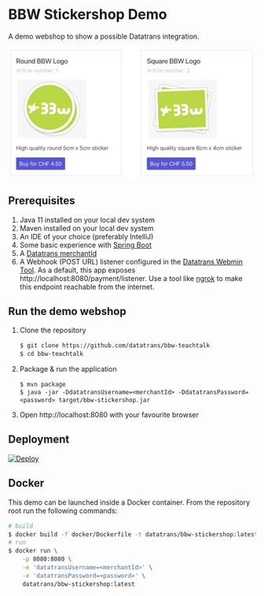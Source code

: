 # BBW Stickershop Demo
A demo webshop to show a possible Datatrans integration.

![Stickershop](shop.png)

##  Prerequisites

1. Java 11 installed on your local dev system
2. Maven installed on your local dev system
3. An IDE of your choice (preferably IntelliJ)
4. Some basic experience with [Spring Boot](https://spring.io/projects/spring-boot)
5. A [Datatrans merchantId](https://www.datatrans.ch/en/technics/test-account)
6. A Webhook (POST URL) listener configured in the [Datatrans Webmin Tool](https://admin.sandbox.datatrans.com).
As a default, this app exposes http://localhost:8080/payment/listener. Use a tool
like [ngrok](https://ngrok.com) to make this endpoint reachable from the internet.

## Run the demo webshop
1. Clone the repository
    ```zsh
    $ git clone https://github.com/datatrans/bbw-teachtalk
    $ cd bbw-teachtalk
    ```
2. Package & run the application
    ```
    $ mvn package
    $ java -jar -DdatatransUsername=<merchantId> -DdatatransPassword=<password> target/bbw-stickershop.jar
    ```
3. Open http://localhost:8080 with your favourite browser

## Deployment
[![Deploy](https://www.herokucdn.com/deploy/button.svg)](https://heroku.com/deploy?template=https://github.com/datatrans/bbw-teachtalk/tree/master)

## Docker

This demo can be launched inside a Docker container. From the repository root run the following commands:

```sh
# build
$ docker build -f docker/Dockerfile -t datatrans/bbw-stickershop:latest .
# run
$ docker run \
    -p 8080:8080 \
    -e 'datatransUsername=<merchantId>' \
    -e 'datatransPassword=<password>' \
    datatrans/bbw-stickershop:latest
```

